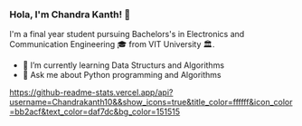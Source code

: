 ### Hola, I'm Chandra Kanth! 👋
I'm a final year student pursuing Bachelors's in Electronics and Communication Engineering 🎓 from VIT University 🏛.

- 🌱 I’m currently learning Data Structurs and Algorithms 
- 💬 Ask me about Python programming and Algorithms 

https://github-readme-stats.vercel.app/api?username=Chandrakanth10&&show_icons=true&title_color=ffffff&icon_color=bb2acf&text_color=daf7dc&bg_color=151515

